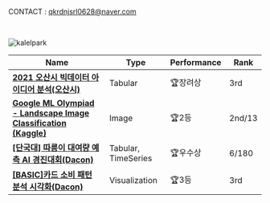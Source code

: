 <!-- <h3>👩🏻‍💻 WongiPark</h3> -->
<!--  <p> -->
CONTACT : qkrdnjsrl0628@naver.com

<br>

![kalelpark](https://road-to-kaggle-grandmaster.vercel.app/api/simple/kalelpark)

|Name|Type|Performance|Rank|
|---|---|---|---|
|**[2021 오산시 빅데이터 아이디어 분석(오산시)](https://postfiles.pstatic.net/MjAyMjA3MTVfNDMg/MDAxNjU3ODcyNTY2MzU5.WaHHf1umBITzlOrgUMe3se97gRvlc3Oi3QHb5WTNpUYg.7Bl0snp3K9baa4ITa84UXqmqJam-YGX6l-wbwPLXHFog.JPEG.qkrdnjsrl0628/%EC%83%81%EC%9E%A5(%EC%9D%B4%EB%AF%B8%EC%A7%80).jpeg?type=w773)**|Tabular|:trophy:장려상|3rd|
|**[Google ML Olympiad - Landscape Image Classification (Kaggle)](https://www.kaggle.com/competitions/ml-olympiad-landscape-image-classification/leaderboard)**|Image|:trophy:2등|2nd/13|
|**[[단국대] 따릉이 대여량 예측 AI 경진대회(Dacon)](https://dacon.io/competitions/open/235915/leaderboard)**|Tabular, TimeSeries|:trophy:우수상|6/180|
|**[[BASIC]카드 소비 패턴 분석 시각화(Dacon)](https://dacon.io/competitions/official/235907/leaderboard)**|Visualization|:trophy:3등|3rd|



<!-- <p style="color:blue;"> <strong>I Love Data Science🔥</strong> </p> -->
<!--   <h3 align="center">🧑🏼‍💻 Tech Stack</h3> -->
<!-- <div align="center">
    <h3 align="center">I Love Python</h3> -->
<!--   <img src="https://img.shields.io/badge/Python-3776AB?style=for-the-badge&logo=Python&logoColor=white"/></a>&nbsp  -->
<!-- </div>
  <h2> ✨
Activity</h2>
  <ul>
    <li>
      <span>Kaggle : https://www.kaggle.com/kalelpark</span>
    </li>
    <li>
      <span>Blog : https://blog.naver.com/qkrdnjsrl0628</span>
    </li>  
  </ul>
</div> -->
<!-- <div>
<---  <h2> 🌟 
Achievement</h2>
  <ul>
    <li>
      <span>2021.12.24 Achievement Kaggle Notebook Expert</span>
    </li>
    <li>
      <span>2021.12.03 오산시 빅데이터 분석 공모전 수상(3등) 🥉</span>
    </li>    
  </ul>
    <li>
      <span>Tech Blog : https://blog.naver.com/qkrdnjsrl0628</span>
    </li>
</div> <--- -->
